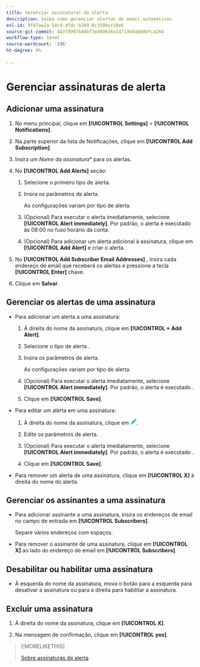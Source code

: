 ```yaml
---
title: Gerenciar assinaturas de alerta
description: Saiba como gerenciar alertas de email automáticos.
exl-id: 9f47aa2a-54c4-4fdc-b289-6c3586cc18e6
source-git-commit: 443f8907644bf3e480626e14713e8abb9bfca284
workflow-type: tm+mt
source-wordcount: '296'
ht-degree: 0%

---
```


# Gerenciar assinaturas de alerta

## Adicionar uma assinatura

1. No menu principal, clique em **[!UICONTROL Settings]** > **[!UICONTROL Notifications]**.

1. Na parte superior da lista de Notificações, clique em **[!UICONTROL Add Subscription]**.

1. Insira um *Nome da assinatura** para os alertas.

1. No **[!UICONTROL Add Alerts]** seção:

   1. Selecione o primeiro tipo de alerta.

   1. Insira os parâmetros de alerta.

      As configurações variam por tipo de alerta.

   1. (Opcional) Para executar o alerta imediatamente, selecione **[!UICONTROL Alert immediately]**. Por padrão, o alerta é executado às 08:00 no fuso horário da conta.

   1. (Opcional) Para adicionar um alerta adicional à assinatura, clique em **[!UICONTROL Add Alert]** e criar o alerta.

1. No **[!UICONTROL Add Subscriber Email Addresses]** , insira cada endereço de email que receberá os alertas e pressione a tecla **[!UICONTROL Enter]** chave.

1. Clique em **Salvar**.

## Gerenciar os alertas de uma assinatura

* Para adicionar um alerta a uma assinatura:

   1. À direita do nome da assinatura, clique em **[!UICONTROL + Add Alert]**.

   1. Selecione o tipo de alerta .

   1. Insira os parâmetros de alerta.

      As configurações variam por tipo de alerta.

   1. (Opcional) Para executar o alerta imediatamente, selecione **[!UICONTROL Alert immediately]**. Por padrão, o alerta é executado <!-- at what time? -->.

   1. Clique em **[!UICONTROL Save]**.

* Para editar um alerta em uma assinatura:

   1. À direita do nome da assinatura, clique em ![Editar](/help/dsp/assets/edit.png).

   1. Edite os parâmetros de alerta.

   1. (Opcional) Para executar o alerta imediatamente, selecione **[!UICONTROL Alert immediately]**. Por padrão, o alerta é executado <!-- at what time? -->.

   1. Clique em **[!UICONTROL Save]**.

* Para remover um alerta de uma assinatura, clique em **[!UICONTROL X]** à direita do nome do alerta.

## Gerenciar os assinantes a uma assinatura

* Para adicionar assinante a uma assinatura, insira os endereços de email no campo de entrada em **[!UICONTROL Subscribers]**.

   Separe vários endereços com espaços.

* Para remover o assinante de uma assinatura, clique em **[!UICONTROL X]** ao lado do endereço de email em **[!UICONTROL Subscribers]**.

## Desabilitar ou habilitar uma assinatura

* À esquerda do nome da assinatura, mova o botão para a esquerda para desativar a assinatura ou para a direita para habilitar a assinatura.

## Excluir uma assinatura

1. À direita do nome da assinatura, clique em **[!UICONTROL X]**.

1. Na mensagem de confirmação, clique em **[!UICONTROL yes]**.

>[!MORELIKETHIS]
>
>[Sobre assinaturas de alerta](alerts-about.md)
